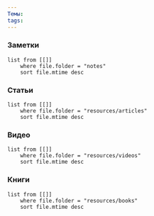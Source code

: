 ```yaml
---
Темы:
tags:
---
```



### Заметки

```dataview
list from [[]]
	where file.folder = "notes" 
	sort file.mtime desc
```

### Статьи

```dataview
list from [[]]
	where file.folder = "resources/articles" 
	sort file.mtime desc
```

### Видео

```dataview
list from [[]]
	where file.folder = "resources/videos" 
	sort file.mtime desc
```

### Книги

```dataview
list from [[]]
	where file.folder = "resources/books" 
	sort file.mtime desc
```
